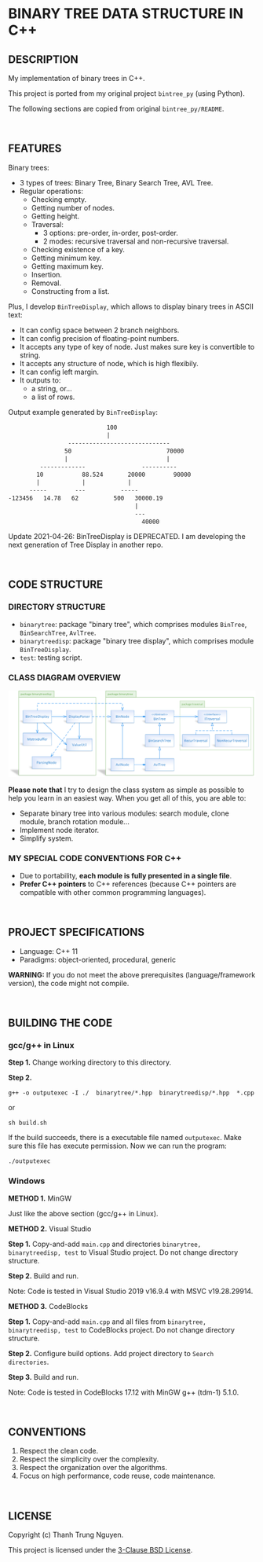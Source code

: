 # BINARY TREE DATA STRUCTURE IN C++

## DESCRIPTION

My implementation of binary trees in C++.

This project is ported from my original project ```bintree_py``` (using Python).

The following sections are copied from original ```bintree_py/README```.

&nbsp;

## FEATURES

Binary trees:

- 3 types of trees: Binary Tree, Binary Search Tree, AVL Tree.
- Regular operations:
  - Checking empty.
  - Getting number of nodes.
  - Getting height.
  - Traversal:
    - 3 options: pre-order, in-order, post-order.
    - 2 modes: recursive traversal and non-recursive traversal.
  - Checking existence of a key.
  - Getting minimum key.
  - Getting maximum key.
  - Insertion.
  - Removal.
  - Constructing from a list.

Plus, I develop ```BinTreeDisplay```, which allows to display binary trees in ASCII text:

- It can config space between 2 branch neighbors.
- It can config precision of floating-point numbers.
- It accepts any type of key of node. Just makes sure key is convertible to string.
- It accepts any structure of node, which is high flexibily.
- It can config left margin.
- It outputs to:
  - a string, or...
  - a list of rows.

Output example generated by ```BinTreeDisplay```:

```text
                            100
                            |
                 -----------------------------
                50                           70000
                |                            |
         -------------                ----------
        10           88.524       20000        90000
        |            |            |
      -----        ---          -----
-123456   14.78   62          500   30000.19
                                    |
                                    ---
                                      40000
```

Update 2021-04-26: BinTreeDisplay is DEPRECATED.
I am developing the next generation of Tree Display in another repo.

&nbsp;

## CODE STRUCTURE

### DIRECTORY STRUCTURE

- ```binarytree```: package "binary tree", which comprises modules ```BinTree```, ```BinSearchTree```, ```AvlTree```.
- ```binarytreedisp```: package "binary tree display", which comprises module ```BinTreeDisplay```.
- ```test```: testing script.

### CLASS DIAGRAM OVERVIEW

![Class diagram overvieww](../bintree_py/class-diagram-overview.png)

**Please note that** I try to design the class system as simple as possible to help you learn in an easiest way. When you get all of this, you are able to:

- Separate binary tree into various modules: search module, clone module, branch rotation module...
- Implement node iterator.
- Simplify system.

### MY SPECIAL CODE CONVENTIONS FOR C++

- Due to portability, **each module is fully presented in a single file**.
- **Prefer C++ pointers** to C++ references (because C++ pointers are compatible with other common programming languages).

&nbsp;

## PROJECT SPECIFICATIONS

- Language: C++ 11
- Paradigms: object-oriented, procedural, generic

**WARNING:** If you do not meet the above prerequisites (language/framework version), the code might not compile.

&nbsp;

## BUILDING THE CODE

### gcc/g++ in Linux

**Step 1.** Change working directory to this directory.

**Step 2.**

```shell
g++ -o outputexec -I ./  binarytree/*.hpp  binarytreedisp/*.hpp  *.cpp
```

or

```shell
sh build.sh
```

If the build succeeds, there is a executable file named ```outputexec```. Make sure this file has execute permission. Now we can run the program:

```shell
./outputexec
```

### Windows

**METHOD 1.** MinGW

Just like the above section (gcc/g++ in Linux).

**METHOD 2.** Visual Studio

**Step 1.** Copy-and-add ```main.cpp``` and directories ```binarytree, binarytreedisp, test``` to Visual Studio project. Do not change directory structure.

**Step 2.** Build and run.

Note: Code is tested in Visual Studio 2019 v16.9.4 with MSVC v19.28.29914.

**METHOD 3.** CodeBlocks

**Step 1.** Copy-and-add ```main.cpp``` and all files from ```binarytree, binarytreedisp, test``` to CodeBlocks project. Do not change directory structure.

**Step 2.** Configure build options. Add project directory to ```Search directories```.

**Step 3.** Build and run.

Note: Code is tested in CodeBlocks 17.12 with MinGW g++ (tdm-1) 5.1.0.

&nbsp;

## CONVENTIONS

1. Respect the clean code.
2. Respect the simplicity over the complexity.
3. Respect the organization over the algorithms.
4. Focus on high performance, code reuse, code maintenance.

&nbsp;

## LICENSE

Copyright (c) Thanh Trung Nguyen.

This project is licensed under the [3-Clause BSD License](LICENSE.txt).
